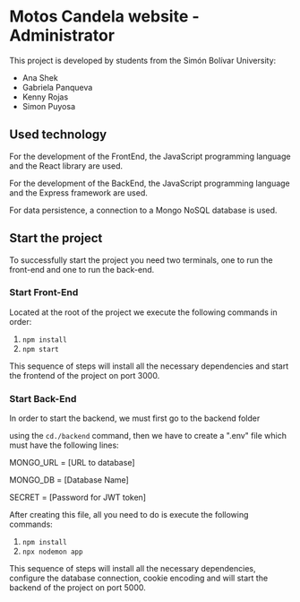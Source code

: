 # Motos Candela website - Administrator

This project is developed by students from the Simón Bolívar University:
-   Ana Shek
-   Gabriela Panqueva
-   Kenny Rojas
-   Simon Puyosa

## Used technology

For the development of the FrontEnd, the JavaScript programming language and the React library are used.

For the development of the BackEnd, the JavaScript programming language and the Express framework are used.

For data persistence, a connection to a Mongo NoSQL database is used.

## Start the project

To successfully start the project you need two terminals, one to run the front-end and one to run the back-end.

### Start Front-End

Located at the root of the project we execute the following commands in order:

1. `npm install`
2. `npm start`

This sequence of steps will install all the necessary dependencies and start the frontend of the project on port 3000.

### Start Back-End

In order to start the backend, we must first go to the backend folder

using the `cd./backend` command, then we have to create a ".env" file which must have the following lines:

MONGO_URL = [URL to database]

MONGO_DB = [Database Name]

SECRET = [Password for JWT token]

After creating this file, all you need to do is execute the following commands:

1. `npm install`
2. `npx nodemon app`

This sequence of steps will install all the necessary dependencies, configure the database connection, cookie encoding and will start the backend of the project on port 5000.
